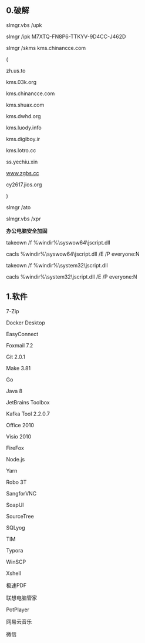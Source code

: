 ## 0.破解

slmgr.vbs /upk

slmgr /ipk M7XTQ-FN8P6-TTKYV-9D4CC-J462D

slmgr /skms kms.chinancce.com

(

zh.us.to 

kms.03k.org 

kms.chinancce.com 

kms.shuax.com 

kms.dwhd.org  

kms.luody.info  

kms.digiboy.ir 

kms.lotro.cc  

ss.yechiu.xin 

www.zgbs.cc 

cy2617.jios.org 

)

slmgr /ato

slmgr.vbs /xpr



**办公电脑安全加固**

takeown /f %windir%\\syswow64\\jscript.dll

cacls %windir%\\syswow64\\jscript.dll /E /P everyone:N

takeown /f %windir%\\system32\\jscript.dll

cacls %windir%\\system32\\jscript.dll /E /P everyone:N



## 1.软件

7-Zip

Docker Desktop

EasyConnect

Foxmail 7.2

Git 2.0.1

Make 3.81

Go

Java 8

JetBrains Toolbox

Kafka Tool 2.2.0.7

Office 2010

Visio 2010

FireFox

Node.js

Yarn

Robo 3T

SangforVNC

SoapUI

SourceTree

SQLyog

TIM

Typora

WinSCP

Xshell

极速PDF

联想电脑管家

PotPlayer

网易云音乐

微信
